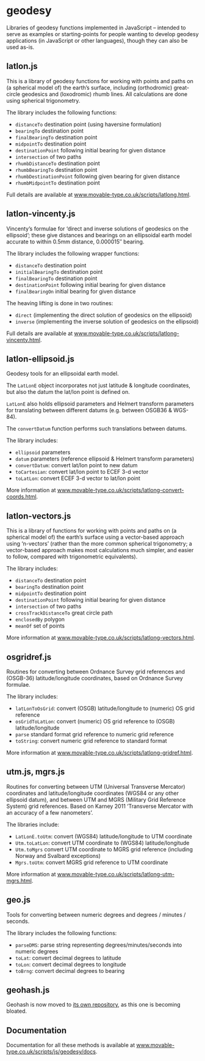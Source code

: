 geodesy
=======

Libraries of geodesy functions implemented in JavaScript – intended to serve as examples or
starting-points for people wanting to develop geodesy applications (in JavaScript or other languages),
though they can also be used as-is.

latlon.js
---------

This is a library of geodesy functions for working with points and paths on (a spherical model of)
the earth’s surface, including (orthodromic) great-circle geodesics and (loxodromic) rhumb lines.
All calculations are done using spherical trigonometry.

The library includes the following functions:

- `distanceTo` destination point (using haversine formulation)
- `bearingTo` destination point
- `finalBearingTo` destination point
- `midpointTo` destination point
- `destinationPoint` following initial bearing for given distance
- `intersection` of two paths
- `rhumbDistanceTo` destination point
- `rhumbBearingTo` destination point
- `rhumbDestinationPoint` following given bearing for given distance
- `rhumbMidpointTo` destination point

Full details are available at www.movable-type.co.uk/scripts/latlong.html.

latlon-vincenty.js
------------------

Vincenty’s formulae for ‘direct and inverse solutions of geodesics on the ellipsoid’;
these give distances and bearings on an ellipsoidal earth model accurate to within 0.5mm distance,
0.000015″ bearing.

The library includes the following wrapper functions:

- `distanceTo` destination point
- `initialBearingTo` destination point
- `finalBearingTo` destination point
- `destinationPoint` following initial bearing for given distance
- `finalBearingOn` initial bearing for given distance

The heaving lifting is done in two routines:

- `direct` (implementing the direct solution of geodesics on the ellipsoid)
- `inverse` (implementing the inverse solution of geodesics on the ellipsoid)

Full details are available at www.movable-type.co.uk/scripts/latlong-vincenty.html.

latlon-ellipsoid.js
-------------------

Geodesy tools for an ellipsoidal earth model.

The `LatLonE` object incorporates not just latitude & longitude coordinates, but also the datum the
lat/lon point is defined on.

`LatLonE` also holds ellipsoid parameters and Helmert transform parameters for translating between
different datums (e.g. between OSGB36 & WGS-84).

The `convertDatum` function performs such translations between datums.

The library includes:

- `ellipsoid` parameters
- `datum` parameters (reference ellipsoid & Helmert transform parameters)
- `convertDatum`: convert lat/lon point to new datum
- `toCartesian`: convert lat/lon point to ECEF 3-d vector
- `toLatLon`: convert ECEF 3-d vector to lat/lon point

More information at www.movable-type.co.uk/scripts/latlong-convert-coords.html.

latlon-vectors.js
-----------------

This is a library of functions for working with points and paths on (a spherical model of) the
earth’s surface using a vector-based approach using ‘n-vectors’ (rather than the more common
spherical trigonometry; a vector-based approach makes most calculations much simpler, and easier to
follow, compared with trigonometric equivalents).

The library includes:

- `distanceTo` destination point
- `bearingTo` destination point
- `midpointTo` destination point
- `destinationPoint` following initial bearing for given distance
- `intersection` of two paths
- `crossTrackDistanceTo` great circle path
- `enclosedBy` polygon
- `meanOf` set of points

More information at www.movable-type.co.uk/scripts/latlong-vectors.html.

osgridref.js
------------

Routines for converting between Ordnance Survey grid references and (OSGB-36) latitude/longitude
coordinates, based on Ordnance Survey formulae.

The library includes:

- `latLonToOsGrid`: convert (OSGB) latitude/longitude to (numeric) OS grid reference
- `osGridToLatLon`: convert (numeric) OS grid reference to (OSGB) latitude/longitude
- `parse` standard format grid reference to numeric grid reference
- `toString`: convert numeric grid reference to standard format

More information at www.movable-type.co.uk/scripts/latlong-gridref.html.

utm.js, mgrs.js
---------------

Routines for converting between UTM (Universal Transverse Mercator) coordinates and latitude/longitude 
coordinates (WGS84 or any other ellipsoid datum), and between UTM and MGRS (Military Grid Reference 
System) grid references. Based on Karney 2011 ‘Transverse Mercator with an accuracy of a few nanometers’.

The libraries include:

- `LatLonE.toUtm`: convert (WGS84) latitude/longitude to UTM coordinate
- `Utm.toLatLon`: convert UTM coordinate to (WGS84) latitude/longitude
- `Utm.toMgrs` convert UTM coordinate to MGRS grid reference (including Norway and Svalbard exceptions)
- `Mgrs.toUtm`: convert MGRS grid reference to UTM coordinate

More information at www.movable-type.co.uk/scripts/latlong-utm-mgrs.html.

geo.js
------

Tools for converting between numeric degrees and degrees / minutes / seconds.

The library includes the following functions:

- `parseDMS`: parse string representing degrees/minutes/seconds into numeric degrees
- `toLat`: convert decimal degrees to latitude
- `toLon`: convert decimal degrees to longitude
- `toBrng`: convert decimal degrees to bearing

geohash.js
----------

Geohash is now moved to [its own repository](https://github.com/chrisveness/latlon-geohash), as this
one is becoming bloated.

Documentation
-------------

Documentation for all these methods is available at www.movable-type.co.uk/scripts/js/geodesy/docs.
